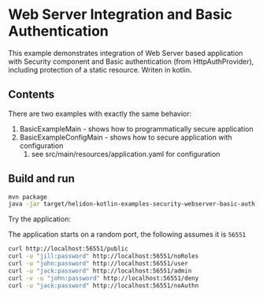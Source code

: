# Web Server Integration and Basic Authentication

This example demonstrates integration of Web Server
based application with Security component and Basic authentication (from HttpAuthProvider), including
protection of a static resource. Writen in kotlin.

## Contents

There are two examples with exactly the same behavior:
1. BasicExampleMain - shows how to programmatically secure application
2. BasicExampleConfigMain - shows how to secure application with configuration
    1. see src/main/resources/application.yaml for configuration

## Build and run

```bash
mvn package
java -jar target/helidon-kotlin-examples-security-webserver-basic-auth.jar
```

Try the application:

The application starts on a random port, the following assumes it is `56551`
```bash
curl http://localhost:56551/public
curl -u "jill:password" http://localhost:56551/noRoles
curl -u "john:password" http://localhost:56551/user
curl -u "jack:password" http://localhost:56551/admin
curl -v -u "john:password" http://localhost:56551/deny
curl -u "jack:password" http://localhost:56551/noAuthn
```
